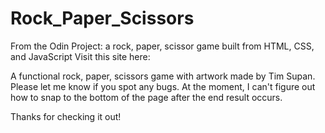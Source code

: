 # Rock_Paper_Scissors
From the Odin Project: a rock, paper, scissor game built from HTML, CSS, and JavaScript
Visit this site here: 

A functional rock, paper, scissors game with artwork made by Tim Supan. Please let me know if you spot any bugs. 
At the moment, I can't figure out how to snap to the bottom of the page after the end result occurs. 

Thanks for checking it out!
